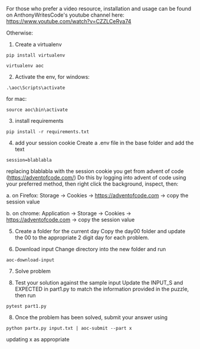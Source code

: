 For those who prefer a video resource, installation and usage can be found on AnthonyWritesCode's youtube channel here: https://www.youtube.com/watch?v=CZZLCeRya74

Otherwise:

1. Create a virtualenv
```
pip install virtualenv

virtualenv aoc
```

2. Activate the env, for windows:

```
.\aoc\Scripts\activate
```

for mac:

```
source aoc\bin\activate
```

3. install requirements
```
pip install -r requirements.txt
```

4. add your session cookie
Create a .env file in the base folder and add the text
```
session=blablabla
```
replacing blablabla with the session cookie you get from advent of code (https://adventofcode.com/)
Do this by logging into advent of code using your preferred method, then right click the background, inspect, then:

a. on Firefox: Storage -> Cookies -> https://adventofcode.com -> copy the session value

b. on chrome: Application -> Storage -> Cookies -> https://adventofcode.com -> copy the session value

5. Create a folder for the current day
Copy the day00 folder and update the 00 to the appropriate 2 digit day for each problem.

6. Download input
Change directory into the new folder and run
```
aoc-download-input
```

7. Solve problem

8. Test your solution against the sample input
Update the INPUT_S and EXPECTED in part1.py to match the information provided in the puzzle, then run
```
pytest part1.py
```

8. Once the problem has been solved, submit your answer using
```
python partx.py input.txt | aoc-submit --part x
```
updating x as appropriate